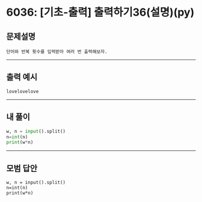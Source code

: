 # 6036: [기초-출력] 출력하기36(설명)(py)
## 문제설명
```
단어와 반복 횟수를 입력받아 여러 번 출력해보자.
```
***
## 출력 예시
~~~
lovelovelove
~~~
***
## 내 풀이
```python
w, n = input().split() 
n=int(n) 
print(w*n)
````
***
## 모범 답안
~~~pyhton
w, n = input().split() 
n=int(n) 
print(w*n)

~~~